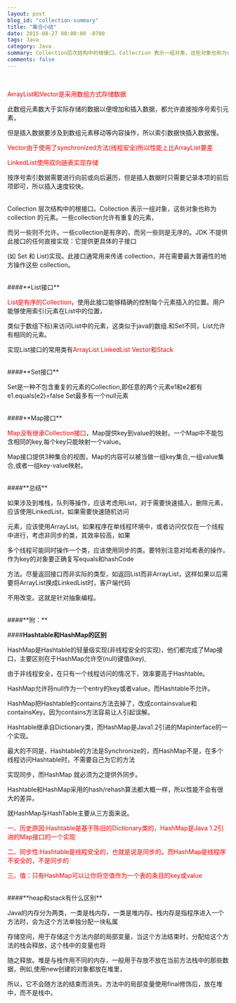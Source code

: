 ```yaml
---
layout: post
blog_id: "collection-summary"
title: "集合小结"
date: 2015-08-27 00:00:00 -0700
tags: Java
category: Java
summary: Collection层次结构中的根接口。Collection 表示一组对象，这些对象也称为collection的元素
comments: false
---
```

</br>

<span style="color:red">ArrayList和Vector是采用数组方式存储数据</span>

此数组元素数大于实际存储的数据以便增加和插入数据，都允许直接按序号索引元素，

但是插入数据要涉及到数组元素移动等内容操作，所以索引数据快插入数据慢。

<span style="color:red">Vector由于使用了synchronized方法(线程安全)所以性能上比ArrayList要差</span>

<span style="color:red">LinkedList使用双向链表实现存储</span>

按序号索引数据需要进行向前或向后遍历，但是插入数据时只需要记录本项的前后项即可，所以插入速度较快。

</br>
Collection 层次结构中的根接口。Collection 表示一组对象，这些对象也称为 collection 的元素。一些collection允许有重复的元素，

而另一些则不允许。一些collection是有序的，而另一些则是无序的。JDK 不提供此接口的任何直接实现：它提供更具体的子接口

(如 Set 和 List)实现。此接口通常用来传递 collection，并在需要最大普遍性的地方操作这些 collection。

</br>
####**List接口**

<span style="color:red">List是有序的Collection</span>，使用此接口能够精确的控制每个元素插入的位置。用户能够使用索引(元素在List中的位置，

类似于数组下标)来访问List中的元素，这类似于java的数组.和Set不同，List允许有相同的元素。

实现List接口的常用类有<span style="color:red">ArrayList LinkedList Vector和Stack</span>

</br>
####**Set接口**

Set是一种不包含重复的元素的Collection,即任意的两个元素e1和e2都有e1.equals(e2)=false Set最多有一个null元素

</br>
####**Map接口**

<span style="color:red">Map没有继承Collection接口</span>，Map提供key到value的映射。一个Map中不能包含相同的key,每个key只能映射一个value。

Map接口提供3种集合的视图，Map的内容可以被当做一组key集合,一组value集合,或者一组key-value映射。

</br>
####**总结**

如果涉及到堆栈，队列等操作，应该考虑用List，对于需要快速插入，删除元素，应该使用LinkedList，如果需要快速随机访问

元素，应该使用ArrayList。如果程序在单线程环境中，或者访问仅仅在一个线程中进行，考虑非同步的类，其效率较高，如果

多个线程可能同时操作一个类，应该使用同步的类。要特别注意对哈希表的操作，作为key的对象要正确复写equals和hashCode

方法。尽量返回接口而非实际的类型，如返回List而非ArrayList，这样如果以后需要将ArrayList换成LinkedList时，客户端代码

不用改变。这就是针对抽象编程。

</br>
####**附：**

####**Hashtable和HashMap的区别**

HashMap是Hashtable的轻量级实现(非线程安全的实现)，他们都完成了Map接口，主要区别在于HashMap允许空(null)键值(key),

由于非线程安全，在只有一个线程访问的情况下，效率要高于Hashtable。 

HashMap允许将null作为一个entry的key或者value，而Hashtable不允许。

HashMap把Hashtable的contains方法去掉了，改成containsvalue和containsKey。因为contains方法容易让人引起误解。 

Hashtable继承自Dictionary类，而HashMap是Java1.2引进的Mapinterface的一个实现。 

最大的不同是，Hashtable的方法是Synchronize的，而HashMap不是，在多个线程访问Hashtable时，不需要自己为它的方法

实现同步，而HashMap 就必须为之提供外同步。 

Hashtable和HashMap采用的hash/rehash算法都大概一样，所以性能不会有很大的差异。

就HashMap与HashTable主要从三方面来说。

<span style="color:red">一、历史原因:Hashtable是基于陈旧的Dictionary类的，HashMap是Java 1.2引进的Map接口的一个实现</span>

<span style="color:red">二、同步性:Hashtable是线程安全的，也就是说是同步的，而HashMap是线程序不安全的，不是同步的</span>

<span style="color:red">三、值：只有HashMap可以让你将空值作为一个表的条目的key或value</span>

</br>
####**heap和stack有什么区别**

Java的内存分为两类，一类是栈内存，一类是堆内存。栈内存是指程序进入一个方法时，会为这个方法单独分配一块私属

存储空间，用于存储这个方法内部的局部变量，当这个方法结束时，分配给这个方法的栈会释放，这个栈中的变量也将

随之释放。堆是与栈作用不同的内存，一般用于存放不放在当前方法栈中的那些数据，例如,使用new创建的对象都放在堆里，

所以，它不会随方法的结束而消失。方法中的局部变量使用final修饰后，放在堆中，而不是栈中。 

</br>